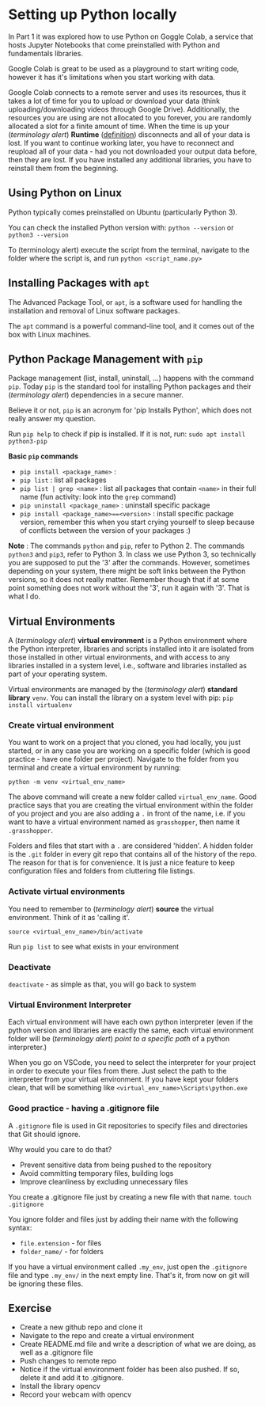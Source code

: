 # Setting up Python locally

In Part 1 it was explored how to use Python on Goggle Colab, a service that hosts Jupyter Notebooks that come preinstalled with Python and fundamentals libraries.

Google Colab is great to be used as a playground to start writing code, however it has it's limitations when you start working with data.

Google Colab connects to a remote server and uses its resources, thus it takes a lot of time for you to upload or download your data (think uploading/downloading videos through Google Drive). Additionally, the resources you are using are not allocated to you forever, you are randomly allocated a slot for a finite amount of time. When the time is up your (*terminology alert*) **Runtime** ([definition](VOCABULARY.md#inverse-kinematics)) disconnects and all of your data is lost. If you want to continue working later, you have to reconnect and reupload all of your data - had you not downloaded your output data before, then they are lost. If you have installed any additional libraries, you have to reinstall them from the beginning.

## Using Python on Linux

Python typically comes preinstalled on Ubuntu (particularly Python 3).

You can check the installed Python version with:
`python --version`
or
`python3 --version`

To (terminology alert) execute the script from the terminal, navigate to the folder where the script is, and run `python <script_name.py>`

## Installing Packages with `apt`

The Advanced Package Tool, or `apt`, is a software used for handling the installation and removal of Linux software packages.

The `apt` command is a powerful command-line tool, and it comes out of the box with Linux machines.


## Python Package Management with `pip`

Package management (list, install, uninstall, ...) happens with the command `pip`. Today `pip` is the standard tool for installing Python packages and their (*terminology alert*) dependencies in a secure manner.

Believe it or not, `pip` is an acronym for 'pip Installs Python', which does not really answer my question.

Run `pip help` to check if pip is installed. If it is not, run:
`sudo apt install python3-pip` 

**Basic `pip` commands**
* `pip install <package_name>` : 
* `pip list` : list all packages
* `pip list | grep <name>` : list all packages that contain `<name>` in their full name (fun activity: look into the `grep` command)
* `pip uninstall <package_name>` : uninstall specific package 
* `pip install <package_name>==<version>` : install specific package version, remember this when you start crying yourself to sleep because of conflicts between the version of your packages :)

**Note** : The commands `python` and `pip`, refer to Python 2. The commands `python3` and `pip3`, refer to Python 3. In class we use Python 3, so technically you are supposed to put the '3' after the commands. However, sometimes depending on your system, there might be soft links between the Python versions, so it does not really matter. Remember though that if at some point something does not work without the '3', run it again with '3'. That is what I do.


## Virtual Environments

A (*terminology alert*) **virtual environment** is a Python environment where the Python interpreter, libraries and scripts installed into it are isolated from those installed in other virtual environments, and with access to any libraries installed in a system level, i.e., software and libraries installed as part of your operating system.

Virtual environments are managed by the (*terminology alert*) **standard library** `venv`. You can install the library on a system level with pip: `pip install virtualenv`

### Create virtual environment
You want to work on a project that you cloned, you had locally, you just started, or in any case you are working on a specific folder (which is good practice - have one folder per project). Navigate to the folder from you terminal and create a virtual environment by running:

`python -m venv <virtual_env_name>`

The above command will create a new folder called `virtual_env_name`. Good practice says that you are creating the virtual environment within the folder of you project and you are also adding a `.` in front of the name, i.e. if you want to have a virtual environment named as `grasshopper`, then name it `.grasshopper`. 

Folders and files that start with a `.` are considered 'hidden'. A hidden folder is the `.git` folder in every git repo that contains all of the history of the repo. The reason for that is for convenience. It is just a nice feature to keep configuration files and folders from cluttering file listings. 

### Activate virtual environments

You need to remember to (*terminology alert*) **source** the virtual environment. Think of it as 'calling it'.

`source <virtual_env_name>/bin/activate`

Run `pip list` to see what exists in your environment

### Deactivate

`deactivate` - as simple as that, you will go back to system

### Virtual Environment Interpreter

Each virtual environment will have each own python interpreter (even if the python version and libraries are exactly the same, each virtual environment folder will be (*terminology alert*) *point to a specific path* of a python interpreter.)

When you go on VSCode, you need to select the interpreter for your project in order to execute your files from there. Just select the path to the interpreter from your virtual environment. If you have kept your folders clean, that will be something like `<virtual_env_name>\Scripts\python.exe`

### Good practice - having a .gitignore file

A `.gitignore` file is used in Git repositories to specify files and directories that Git should ignore. 

Why would you care to do that?
* Prevent sensitive data from being pushed to the repository
* Avoid committing temporary files, building logs
* Improve cleanliness by excluding unnecessary files

You create a .gitignore file just by creating a new file with that name.
`touch .gitignore` 

You ignore folder and files just by adding their name with the following syntax:
* `file.extension` - for files
* `folder_name/` - for folders

If you have a virtual environment called `.my_env`, just open the `.gitignore` file and type `.my_env/` in the next empty line. That's it, from now on git will be ignoring these files.

## Exercise

* Create a new github repo and clone it
* Navigate to the repo and create a virtual environment
* Create README.md file and write a description of what we are doing, as well as a .gitignore file
* Push changes to remote repo
* Notice if the virtual environment folder has been also pushed. If so, delete it and add it to .gitignore.
* Install the library opencv
* Record your webcam with opencv